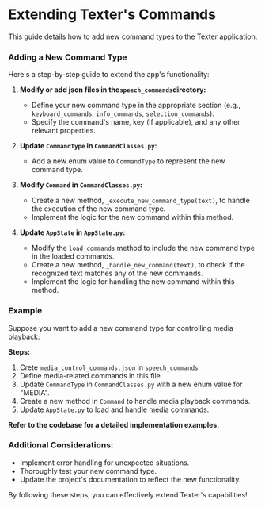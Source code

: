# Extending Texter's Commands

This guide details how to add new command types to the Texter application.

### Adding a New Command Type

Here's a step-by-step guide to extend the app's functionality:

1. **Modify or add json files in the`speech_commands`directory:**
   * Define your new command type in the appropriate section (e.g., `keyboard_commands`, `info_commands`, `selection_commands`).
   * Specify the command's name, key (if applicable), and any other relevant properties.

2. **Update `CommandType` in `CommandClasses.py`:**
   * Add a new enum value to `CommandType` to represent the new command type.

3. **Modify `Command` in `CommandClasses.py`:**
   * Create a new method, `_execute_new_command_type(text)`, to handle the execution of the new command type.
   * Implement the logic for the new command within this method.

4. **Update `AppState` in `AppState.py`:**
   * Modify the `load_commands` method to include the new command type in the loaded commands.
   * Create a new method, `_handle_new_command(text)`, to check if the recognized text matches any of the new commands.
   * Implement the logic for handling the new command within this method.

### Example

Suppose you want to add a new command type for controlling media playback:

**Steps:**

1. Crete `media_control_commands.json` in `speech_commands`
2. Define media-related commands in this file.
3. Update `CommandType` in `CommandClasses.py` with a new enum value for "MEDIA".
4. Create a new method in `Command` to handle media playback commands.
5. Update `AppState.py` to load and handle media commands.

**Refer to the codebase for a detailed implementation examples.**

### Additional Considerations:

* Implement error handling for unexpected situations.
* Thoroughly test your new command type.
* Update the project's documentation to reflect the new functionality.

By following these steps, you can effectively extend Texter's capabilities!
